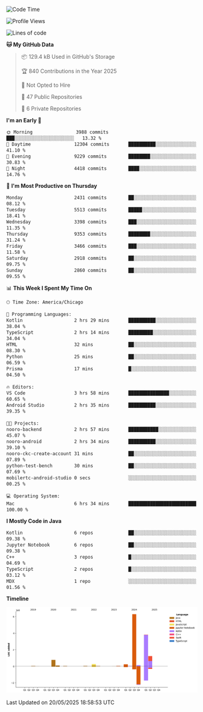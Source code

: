 <!--START_SECTION:waka-->
![Code Time](http://img.shields.io/badge/Code%20Time-1%2C266%20hrs%207%20mins-blue)

![Profile Views](http://img.shields.io/badge/Profile%20Views-0-blue)

![Lines of code](https://img.shields.io/badge/From%20Hello%20World%20I%27ve%20Written-13.1%20million%20lines%20of%20code-blue)

**🐱 My GitHub Data** 

> 📦 129.4 kB Used in GitHub's Storage 
 > 
> 🏆 840 Contributions in the Year 2025
 > 
> 🚫 Not Opted to Hire
 > 
> 📜 47 Public Repositories 
 > 
> 🔑 6 Private Repositories 
 > 
**I'm an Early 🐤** 

```text
🌞 Morning                3988 commits        ███░░░░░░░░░░░░░░░░░░░░░░   13.32 % 
🌆 Daytime                12304 commits       ██████████░░░░░░░░░░░░░░░   41.10 % 
🌃 Evening                9229 commits        ████████░░░░░░░░░░░░░░░░░   30.83 % 
🌙 Night                  4418 commits        ████░░░░░░░░░░░░░░░░░░░░░   14.76 % 
```
📅 **I'm Most Productive on Thursday** 

```text
Monday                   2431 commits        ██░░░░░░░░░░░░░░░░░░░░░░░   08.12 % 
Tuesday                  5513 commits        █████░░░░░░░░░░░░░░░░░░░░   18.41 % 
Wednesday                3398 commits        ███░░░░░░░░░░░░░░░░░░░░░░   11.35 % 
Thursday                 9353 commits        ████████░░░░░░░░░░░░░░░░░   31.24 % 
Friday                   3466 commits        ███░░░░░░░░░░░░░░░░░░░░░░   11.58 % 
Saturday                 2918 commits        ██░░░░░░░░░░░░░░░░░░░░░░░   09.75 % 
Sunday                   2860 commits        ██░░░░░░░░░░░░░░░░░░░░░░░   09.55 % 
```


📊 **This Week I Spent My Time On** 

```text
🕑︎ Time Zone: America/Chicago

💬 Programming Languages: 
Kotlin                   2 hrs 29 mins       ██████████░░░░░░░░░░░░░░░   38.04 % 
TypeScript               2 hrs 14 mins       █████████░░░░░░░░░░░░░░░░   34.04 % 
HTML                     32 mins             ██░░░░░░░░░░░░░░░░░░░░░░░   08.30 % 
Python                   25 mins             ██░░░░░░░░░░░░░░░░░░░░░░░   06.59 % 
Prisma                   17 mins             █░░░░░░░░░░░░░░░░░░░░░░░░   04.50 % 

🔥 Editors: 
VS Code                  3 hrs 58 mins       ███████████████░░░░░░░░░░   60.65 % 
Android Studio           2 hrs 35 mins       ██████████░░░░░░░░░░░░░░░   39.35 % 

🐱‍💻 Projects: 
nooro-backend            2 hrs 57 mins       ███████████░░░░░░░░░░░░░░   45.07 % 
nooro-android            2 hrs 34 mins       ██████████░░░░░░░░░░░░░░░   39.10 % 
nooro-ckc-create-account 31 mins             ██░░░░░░░░░░░░░░░░░░░░░░░   07.89 % 
python-test-bench        30 mins             ██░░░░░░░░░░░░░░░░░░░░░░░   07.69 % 
mobilertc-android-studio 0 secs              ░░░░░░░░░░░░░░░░░░░░░░░░░   00.25 % 

💻 Operating System: 
Mac                      6 hrs 34 mins       █████████████████████████   100.00 % 
```

**I Mostly Code in Java** 

```text
Kotlin                   6 repos             ██░░░░░░░░░░░░░░░░░░░░░░░   09.38 % 
Jupyter Notebook         6 repos             ██░░░░░░░░░░░░░░░░░░░░░░░   09.38 % 
C++                      3 repos             █░░░░░░░░░░░░░░░░░░░░░░░░   04.69 % 
TypeScript               2 repos             █░░░░░░░░░░░░░░░░░░░░░░░░   03.12 % 
MDX                      1 repo              ░░░░░░░░░░░░░░░░░░░░░░░░░   01.56 % 
```



**Timeline**

![Lines of Code chart](https://raw.githubusercontent.com/phanijsp/phanijsp/main/assets/bar_graph.png)


 Last Updated on 20/05/2025 18:58:53 UTC
<!--END_SECTION:waka-->
